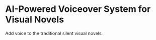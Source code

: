 # AI-Powered Voiceover System for Visual Novels

Add voice to the traditional silent visual novels.
